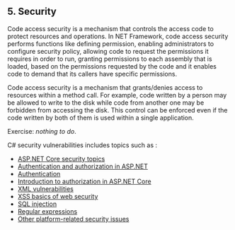 ## 5. Security

Code access security is a mechanism that controls the access code to protect resources and operations. In NET Framework, code access security performs functions like defining permission, enabling administrators to configure security policy, allowing code to request the permissions it requires in order to run, granting permissions to each assembly that is loaded, based on the permissions requested by the code and it enables code to demand that its callers have specific permissions.  

Code access security is a mechanism that grants/denies access to resources within a method call. For example, code written by a person may be allowed to write to the disk while code from another one may be forbidden from accessing the disk. This control can be enforced even if the code written by both of them is used within a single application.  

Exercise: *nothing to do*.  

C# security vulnerabilities includes topics such as :
 - [ASP.NET Core security topics](https://learn.microsoft.com/en-us/aspnet/core/security/?view=aspnetcore-7.0)
 - [Authentication and authorization in ASP.NET](https://docs.microsoft.com/en-us/aspnet/web-api/overview/security/authentication-and-authorization-in-aspnet-web-api)
 - [Authentication](https://learn.microsoft.com/en-us/dotnet/architecture/microservices/secure-net-microservices-web-applications/)
 - [Introduction to authorization in ASP.NET Core](https://learn.microsoft.com/en-us/aspnet/core/security/authorization/introduction?view=aspnetcore-7.0)
 - [XML vulnerabilities](https://pvs-studio.com/en/blog/posts/csharp/0918/)
 - [XSS basics of web security](https://learn.microsoft.com/en-us/aspnet/core/security/cross-site-scripting?view=aspnetcore-7.0)
 - [SQL injection](https://jonathancrozier.com/blog/preventing-sql-injection-in-c-sharp-applications)
 - [Regular expressions](https://docs.microsoft.com/en-us/archive/msdn-magazine/2010/may/security-briefs-regular-expression-denial-of-service-attacks-and-defenses)
 - [Other platform-related security issues](https://docs.microsoft.com/en-us/dotnet/standard/security/)
